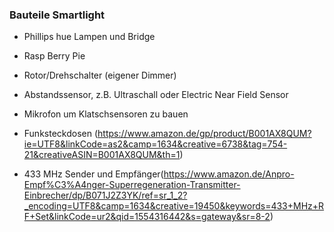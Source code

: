 ### Bauteile Smartlight

- Phillips hue Lampen und Bridge
- Rasp Berry Pie
- Rotor/Drehschalter (eigener Dimmer)
- Abstandssensor, z.B. Ultraschall oder Electric Near Field Sensor
- Mikrofon um Klatschsensoren zu bauen

- Funksteckdosen (https://www.amazon.de/gp/product/B001AX8QUM?ie=UTF8&linkCode=as2&camp=1634&creative=6738&tag=754-21&creativeASIN=B001AX8QUM&th=1)
- 433 MHz Sender und Empfänger(https://www.amazon.de/Anpro-Empf%C3%A4nger-Superregeneration-Transmitter-Einbrecher/dp/B071J2Z3YK/ref=sr_1_2?_encoding=UTF8&camp=1634&creative=19450&keywords=433+MHz+RF+Set&linkCode=ur2&qid=1554316442&s=gateway&sr=8-2)
